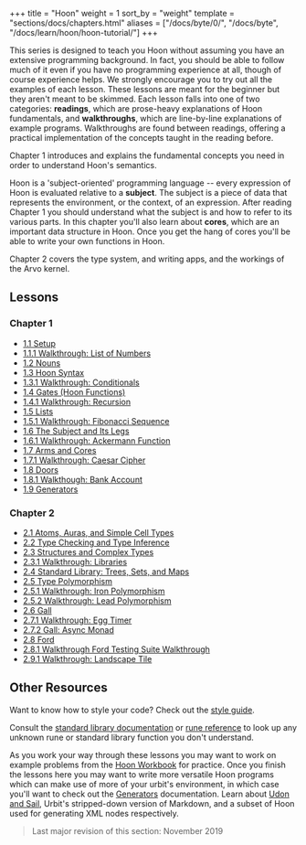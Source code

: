 +++
title = "Hoon"
weight = 1
sort_by = "weight"
template = "sections/docs/chapters.html"
aliases = ["/docs/byte/0/", "/docs/byte", "/docs/learn/hoon/hoon-tutorial/"]
+++

This series is designed to teach you Hoon without assuming you have an extensive programming background.  In fact, you should be able to follow much of it even if you have no programming experience at all, though of course experience helps.  We strongly encourage you to try out all the examples of each lesson.  These lessons are meant for the beginner but they aren't meant to be skimmed. Each lesson falls into one of two categories: **readings**, which are prose-heavy explanations of Hoon fundamentals, and **walkthroughs**, which are line-by-line explanations of example programs. Walkthroughs are found between readings, offering a practical implementation of the concepts taught in the reading before.

Chapter 1 introduces and explains the fundamental concepts you need in order to understand Hoon's semantics.

Hoon is a 'subject-oriented' programming language -- every expression of Hoon is evaluated relative to a **subject**.  The subject is a piece of data that represents the environment, or the context, of an expression.  After reading Chapter 1 you should understand what the subject is and how to refer to its various parts.  In this chapter you'll also learn about **cores**, which are an important data structure in Hoon.  Once you get the hang of cores you'll be able to write your own functions in Hoon.

Chapter 2 covers the type system, and writing apps, and the workings of the Arvo kernel.


## Lessons

### Chapter 1

- [1.1 Setup](setup)
- [1.1.1 Walkthrough: List of Numbers](list-of-numbers)
- [1.2 Nouns](nouns)
- [1.3 Hoon Syntax](hoon-syntax)
- [1.3.1 Walkthrough: Conditionals](conditionals)
- [1.4 Gates (Hoon Functions)](gates)
- [1.4.1 Walkthrough: Recursion](recursion)
- [1.5 Lists](lists)
- [1.5.1 Walkthrough: Fibonacci Sequence](fibonacci)
- [1.6 The Subject and Its Legs](the-subject-and-its-legs)
- [1.6.1 Walkthrough: Ackermann Function](ackermann)
- [1.7 Arms and Cores](arms-and-cores)
- [1.7.1 Walkthrough: Caesar Cipher](caesar)
- [1.8 Doors](doors)
- [1.8.1 Walkthough: Bank Account](bank-account)
- [1.9 Generators](generators)

### Chapter 2

- [2.1 Atoms, Auras, and Simple Cell Types](atoms-auras-and-simple-cell-types)
- [2.2 Type Checking and Type Inference](type-checking-and-type-inference)
- [2.3 Structures and Complex Types](structures-and-complex-types)
- [2.3.1 Walkthrough: Libraries](libraries)
- [2.4 Standard Library: Trees, Sets, and Maps](trees-sets-and-maps)
- [2.5 Type Polymorphism](type-polymorphism)
- [2.5.1 Walkthrough: Iron Polymorphism](iron-polymorphism)
- [2.5.2 Walkthrough: Lead Polymorphism](lead-polymorphism)
- [2.6 Gall](gall)
- [2.7.1 Walkthrough: Egg Timer](egg-timer)
- [2.7.2 Gall: Async Monad](async-monad)
- [2.8 Ford](ford)
- [2.8.1 Walkthrough Ford Testing Suite Walkthrough](test-sets)
- [2.9.1 Walkthrough: Landscape Tile](landscape-tile)


## Other Resources

Want to know how to style your code? Check out the [style guide](style).

Consult the [standard library documentation](@/docs/reference/library/_index.md) or [rune reference](@/docs/reference/hoon-expressions/_index.md) to look up any unknown rune or standard library function you don't understand.

As you work your way through these lessons you may want to work on example problems from the [Hoon Workbook](@/docs/tutorials/hoon/workbook/_index.md) for practice.  Once you finish the lessons here you may want to write more versatile Hoon programs which can make use of more of your urbit's environment, in which case you'll want to check out the [Generators](@/docs/tutorials/hoon/generators.md) documentation. Learn about [Udon and Sail](@/docs/tutorials/sail-and-udon.md), Urbit's stripped-down version of Markdown, and a subset of Hoon used for generating XML nodes respectively.


> Last major revision of this section: November 2019
